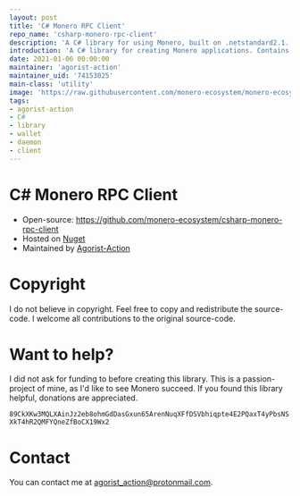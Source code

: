```yaml
---
layout: post
title: 'C# Monero RPC Client'
repo_name: 'csharp-monero-rpc-client'
description: 'A C# library for using Monero, built on .netstandard2.1.'
introduction: 'A C# library for creating Monero applications. Contains a wallet and daemon client to interface with Monero's JSON-RPC API'
date: 2021-01-06 00:00:00
maintainer: 'agorist-action'
maintainer_uid: '74153025'
main-class: 'utility'
image: 'https://raw.githubusercontent.com/monero-ecosystem/monero-ecosystem.github.io/master/assets/img/blog-image.png'
tags:
- agorist-action
- C#
- library
- wallet
- daemon
- client
---
```


C# Monero RPC Client
====================

* Open-source: https://github.com/monero-ecosystem/csharp-monero-rpc-client
* Hosted on [Nuget]
* Maintained by [Agorist-Action]

[Nuget]: https://www.nuget.org/packages/Monero.Client/
[Agorist-Action]: https://github.com/Agorist-Action

Copyright
=========

I do not believe in copyright. Feel free to copy and redistribute the source-code.
I welcome all contributions to the original source-code.

Want to help?
=============

I did not ask for funding to before creating this library. This is a passion-project of mine, as I'd like to see Monero succeed.
If you found this library helpful, donations are appreciated. 

``89CkXKw3MQLXAinJz2eb8ohmGdDasGxun65ArenNuqXFfDSVbhiqpte4E2PQaxT4yPbsNSXkT4hR2QMFYQneZfBoCX19Wx2``

Contact
=======

You can contact me at agorist_action@protonmail.com.
